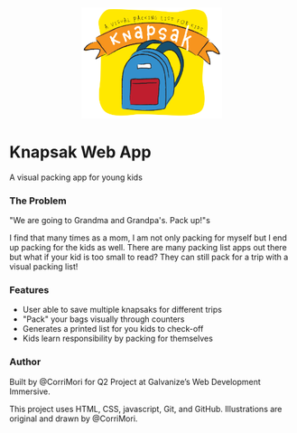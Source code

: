 <div align="center">
  <img src="public/img/knapsak_logo.png" width="250"/>
</div>

# Knapsak Web App

A visual packing app for young kids

### The Problem

"We are going to Grandma and Grandpa's. Pack up!"s

I find that many times as a mom, I am not only packing for myself but I end up packing for the kids as well. There are many packing list apps out there but what if your kid is too small to read? They can still pack for a trip with a visual packing list!

### Features

- User able to save multiple knapsaks for different trips
- "Pack" your bags visually through counters
- Generates a printed list for you kids to check-off
- Kids learn responsibility by packing for themselves

### Author

Built by @CorriMori for Q2 Project at Galvanize’s Web Development Immersive.

This project uses HTML, CSS, javascript, Git, and GitHub.
Illustrations are original and drawn by @CorriMori.
